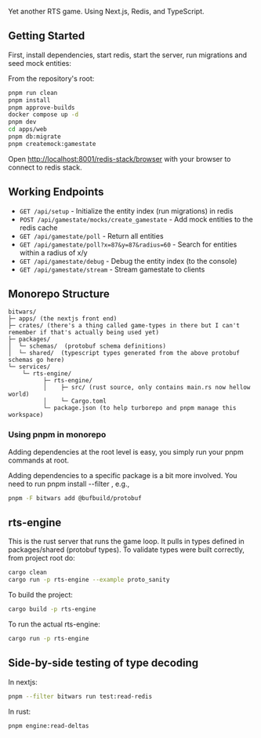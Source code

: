 Yet another RTS game. Using Next.js, Redis, and TypeScript.

## Getting Started

First, install dependencies, start redis, start the server, run migrations and seed mock entities:

 From the repository's root:
```bash
pnpm run clean
pnpm install
pnpm approve-builds
docker compose up -d
pnpm dev
cd apps/web
pnpm db:migrate
pnpm createmock:gamestate
```

Open [http://localhost:8001/redis-stack/browser](http://localhost:8001/redis-stack/browser) with your browser to connect to redis stack.

## Working Endpoints

- `GET /api/setup` - Initialize the entity index (run migrations) in redis
- `POST /api/gamestate/mocks/create_gamestate` - Add mock entities to the redis cache
- `GET /api/gamestate/poll` - Return all entities
- `GET /api/gamestate/poll?x=87&y=87&radius=60` - Search for entities within a radius of x/y
- `GET /api/gamestate/debug` - Debug the entity index  (to the console)
- `GET /api/gamestate/stream` - Stream gamestate to clients

## Monorepo Structure
```
bitwars/
├─ apps/ (the nextjs front end)
├─ crates/ (there's a thing called game-types in there but I can't remember if that's actually being used yet)
├─ packages/
│  └─ schemas/  (protobuf schema definitions)
│  └─ shared/  (typescript types generated from the above protobuf schemas go here)
└─ services/ 
    └─ rts-engine/ 
          ├─ rts-engine/ 
          │    ├─ src/ (rust source, only contains main.rs now hellow world)
          │    └─ Cargo.toml
          └─ package.json (to help turborepo and pnpm manage this workspace) 
```

### Using pnpm in monorepo
Adding dependencies at the root level is easy, you simply run your pnpm commands at root.

Adding dependencies to a specific package is a bit more involved. You need to run pnpm install --filter <package-name>, e.g.,
```bash
pnpm -F bitwars add @bufbuild/protobuf
```

## rts-engine
This is the rust server that runs the game loop. It pulls in types defined in 
packages/shared (protobuf types). To validate types were built correctly, from
project root do:
```bash
cargo clean
cargo run -p rts-engine --example proto_sanity
```

To build the project:
```bash
cargo build -p rts-engine
```

To run the actual rts-engine:
```bash
cargo run -p rts-engine
```

## Side-by-side testing of type decoding
In nextjs:
```bash
pnpm --filter bitwars run test:read-redis
```

In rust:
```bash
pnpm engine:read-deltas
```
